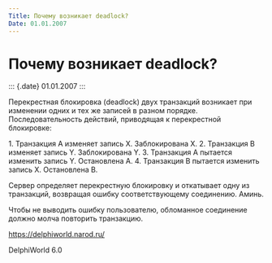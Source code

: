 ```yaml
---
Title: Почему возникает deadlock?
Date: 01.01.2007
---
```



Почему возникает deadlock?
==========================

::: {.date}
01.01.2007
:::

Перекрестная блокировка (deadlock) двух транзакций возникает при
изменении одних и тех же записей в разном порядке. Последовательность
действий, приводящая к перекрестной блокировке:

1\. Транзакция A изменяет запись X. Заблокирована X.
2. Транзакция B изменяет запись Y. Заблокирована Y.
3. Транзакция A пытается изменить запись Y. Остановлена A.
4. Транзакция B пытается изменить запись X. Остановлена B.

Сервер определяет перекрестную блокировку и откатывает одну из
транзакций, возвращая ошибку соответствующему соединению. Аминь.

Чтобы не выводить ошибку пользователю, обломанное соединение должно
молча повторить транзакцию.

<https://delphiworld.narod.ru/>

DelphiWorld 6.0
